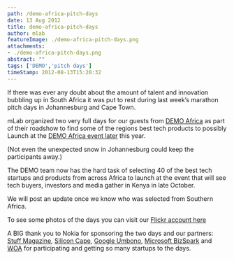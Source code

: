 ```yaml
---
path: /demo-africa-pitch-days
date: 13 Aug 2012
title: demo-africa-pitch-days
author: mlab
featureImage: ./demo-africa-pitch-days.png
attachments: 
- ./demo-africa-pitch-days.png
abstract: ""
tags: ['DEMO','pitch days']
timeStamp: 2012-08-13T15:20:32
---
```


If there was ever any doubt about the amount of talent and innovation bubbling up in South Africa it was put to rest during last week’s marathon pitch days in Johannesburg and Cape Town.

mLab organized two very full days for our guests from [DEMO Africa](http:&#x2F;&#x2F;www.demo-africa.com) as part of their roadshow to find some of the regions best tech products to possibly Launch at the [DEMO Africa event later](https:&#x2F;&#x2F;mlab.co.za&#x2F;demo-africa-search-begins&#x2F;) this year.

(Not even the unexpected snow in Johannesburg could keep the participants away.)

The DEMO team now has the hard task of selecting 40 of the best tech startups and products from across Africa to launch at the event that will see tech buyers, investors and media gather in Kenya in late October.

We will post an update once we know who was selected from Southern Africa.

To see some photos of the days you can visit our [Flickr account here](http:&#x2F;&#x2F;www.flickr.com&#x2F;photos&#x2F;mlabsa&#x2F;sets&#x2F;72157631017138776&#x2F;)

A BIG thank you to Nokia for sponsoring the two days and our partners: [Stuff Magazine](http:&#x2F;&#x2F;www.stuff.co.za), [Silicon Cape](http:&#x2F;&#x2F;www.siliconcape.com), [Google Umbono](http:&#x2F;&#x2F;www.google.co.za&#x2F;intl&#x2F;en&#x2F;umbono&#x2F;index.html), [Microsoft BizSpark](http:&#x2F;&#x2F;www.microsoft.com&#x2F;bizspark&#x2F;) and [WOA](http:&#x2F;&#x2F;www.worldofavatar.com) for participating and getting so many startups to the days.


